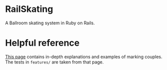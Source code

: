 # RailSkating

A Ballroom skating system in Ruby on Rails.

# Helpful reference

[This page](http://www.worldsalsafederation.com/Skating%20System.html) contains
in-depth explanations and examples of marking couples. The tests in `features/`
are taken from that page.
